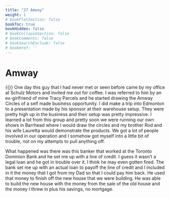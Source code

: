 ```yaml
---
title: "27 Amway"
weight: 1
# bookFlatSection: false
bookToc: true
bookHidden: false
# bookCollapseSection: false
# bookComments: false
# bookSearchExclude: false
# bookHref: ''
---
```

# Amway
{{<picture src="/images/Amway Meeting Place.png"  width="300 px">}}
One day this guy that I had never met or seen before came by my office at Schulz Motors and invited me out for coffee.  I was referred to him by an ex-girlfriend of mine Tracy Parcels and he started drawing the Amway Circles of a self made business opportunity.  I did make a trip into Edmonton to a presentation made by his sponsor at their warehouse setup.  They were pretty high up in the business and their setup was pretty impressive.  I learned a lot from this group and pretty soon we were running our own shows in Barrhead where I would draw the circles and my brother Rod and his wife Lauretta would demonstrate the products.  We got a lot of people involved in our operation and I somehow got myself into a little bit of trouble, not on my attempts to pull anything off. 

What happened was there was this  banker that worked at the Toronto Dominion Bank and he set me up with a line of credit.  I guess it wasn’t a legal loan and he got in trouble over it. I think he may even gotten fired. The bank set me up with an actual loan to payoff the line of credit and I included in it the money that I got from my Dad so that I could pay him back. He used that money to finish off the new house that we were building. He was able to build the new house with the money from the sale of the old house and the money I threw in plus his savings, no mortgage.